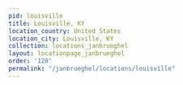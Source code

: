 ```yaml
---
pid: louisville
title: Louisville, KY
location_country: United States
location_city: Louisville, KY
collection: locations_janbrueghel
layout: locationpage_janbrueghel
order: '120'
permalink: "/janbrueghel/locations/louisville"
---
```

